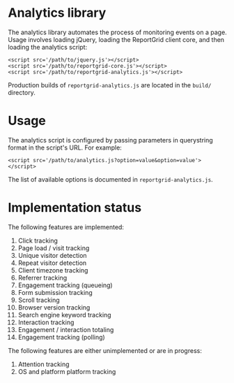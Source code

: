 Analytics library
=================

The analytics library automates the process of monitoring events on a page.
Usage involves loading jQuery, loading the ReportGrid client core, and then
loading the analytics script:

    <script src='/path/to/jquery.js'></script>
    <script src='/path/to/reportgrid-core.js'></script>
    <script src='/path/to/reportgrid-analytics.js'></script>

Production builds of `reportgrid-analytics.js` are located in the `build/`
directory.

Usage
=====

The analytics script is configured by passing parameters in querystring format
in the script's URL. For example:

    <script src='/path/to/analytics.js?option=value&option=value'></script>

The list of available options is documented in `reportgrid-analytics.js`.

Implementation status
=====================

The following features are implemented:

1. Click tracking
2. Page load / visit tracking
3. Unique visitor detection
4. Repeat visitor detection
5. Client timezone tracking
6. Referrer tracking
7. Engagement tracking (queueing)
8. Form submission tracking
9. Scroll tracking
10. Browser version tracking
11. Search engine keyword tracking
12. Interaction tracking
13. Engagement / interaction totaling
14. Engagement tracking (polling)

The following features are either unimplemented or are in progress:

1. Attention tracking
2. OS and platform platform tracking
